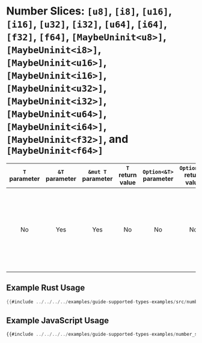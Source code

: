 # Number Slices: `[u8]`, `[i8]`, `[u16]`, `[i16]`, `[u32]`, `[i32]`, `[u64]`, `[i64]`, `[f32]`, `[f64]`, `[MaybeUninit<u8>]`, `[MaybeUninit<i8>]`, `[MaybeUninit<u16>]`, `[MaybeUninit<i16>]`, `[MaybeUninit<u32>]`, `[MaybeUninit<i32>]`, `[MaybeUninit<u64>]`, `[MaybeUninit<i64>]`, `[MaybeUninit<f32>]`, and `[MaybeUninit<f64>]`

| `T` parameter | `&T` parameter | `&mut T` parameter | `T` return value | `Option<&T>` parameter | `Option<T>` return value | JavaScript representation |
|:---:|:---:|:---:|:---:|:---:|:---:|:---:|
| No | Yes | Yes | No | No | No | A JavaScript `TypedArray` view of the Wasm memory for the boxed slice of the appropriate type (`Int32Array`, `Uint8Array`, etc) |

## Example Rust Usage

```rust
{{#include ../../../../examples/guide-supported-types-examples/src/number_slices.rs}}
```

## Example JavaScript Usage

```js
{{#include ../../../../examples/guide-supported-types-examples/number_slices.js}}
```
